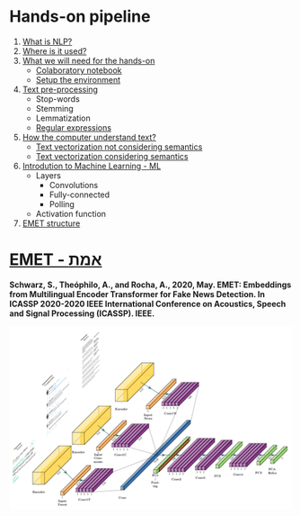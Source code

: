 # Hands-on pipeline

1. [What is NLP?](https://machinelearningmastery.com/natural-language-processing/)
1. [Where is it used?](https://machinelearningmastery.com/natural-language-processing/)
1. [What we will need for the hands-on](#start-handsOn)
	- [Colaboratory notebook](#colab)
	- [Setup the environment](#setup)
1. [Text pre-processing](https://towardsdatascience.com/nlp-text-preprocessing-a-practical-guide-and-template-d80874676e79)
	- Stop-words
	- Stemming
	- Lemmatization
	- [Regular expressions](https://www.w3schools.com/python/python_regex.asp)
1. [How the computer understand text?](#vector)
	- [Text vectorization not considering semantics ](https://www.freecodecamp.org/news/an-introduction-to-bag-of-words-and-how-to-code-it-in-python-for-nlp-282e87a9da04/)
	- [Text vectorization considering semantics ](https://towardsdatascience.com/introduction-to-word-embedding-and-word2vec-652d0c2060fa)
1. [Introdution to Machine Learning - ML](https://www.coursera.org/learn/uol-machine-learning-for-all)
	- Layers
		- Convolutions 
		- Fully-connected
		- Polling
	- Activation function
1. [EMET structure](#emet)

# [EMET - אמת](#emet)

**Schwarz, S., Theóphilo, A., and Rocha, A., 2020, May. EMET: Embeddings from Multilingual Encoder Transformer for Fake News Detection. In ICASSP 2020-2020 IEEE International Conference on Acoustics, Speech and Signal Processing (ICASSP). IEEE.**

![EMET scheme](./imgs/FN_arch.png)